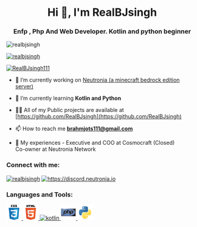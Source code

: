<h1 align="center">Hi 👋, I'm RealBJsingh</h1>
<h3 align="center">Enfp , Php And Web Developer. Kotlin and python beginner</h3>

<p align="left"> <img src="https://komarev.com/ghpvc/?username=RealBJsingh&label=Profile%20views&color=ff0000&style=flat" alt="realbjsingh" /> </p>

<p align="left"> <a href="https://github.com/ryo-ma/github-profile-trophy"><img src="https://github-profile-trophy.vercel.app/?username=RealBJsingh" alt="realbjsingh" /></a> </p>

<p align="left"> <a href="https://twitter.com/realbjsingh111" target="blank"><img src="https://img.shields.io/twitter/follow/realbjsingh111?logo=twitter&style=for-the-badge" alt="RealBJsingh111" /></a> </p>

- 🔭 I’m currently working on [Neutronia (a minecraft bedrock edition server)](https://github.com/Neutronia)

- 🌱 I’m currently learning **Kotlin and Python**

- 👨‍💻 All of my Public projects are available at [https://github.com/RealBJsingh](https://github.com/RealBJsingh)

- 📫 How to reach me **brahmjots111@gmail.com**

- 📄 My experiences - Executive and COO at Cosmocraft (Closed) <br> Co-owner at Neutronia Network

<h3 align="left">Connect with me:</h3>
<p align="left">
<a href="https://twitter.com/RealBJsingh" target="blank"><img align="center" src="https://raw.githubusercontent.com/rahuldkjain/github-profile-readme-generator/master/src/images/icons/Social/twitter.svg" alt="realbjsingh" height="30" width="40" /></a>
<a href="https://discord.neutronia.io" target="blank"><img align="center" src="https://raw.githubusercontent.com/rahuldkjain/github-profile-readme-generator/master/src/images/icons/Social/discord.svg" alt="https://discord.neutronia.io" height="30" width="40" /></a>
</p>

<h3 align="left">Languages and Tools:</h3>
<p align="left"> <a href="https://www.w3schools.com/css/" target="_blank" rel="noreferrer"> <img src="https://raw.githubusercontent.com/devicons/devicon/master/icons/css3/css3-original-wordmark.svg" alt="css3" width="40" height="40"/> </a> <a href="https://www.w3.org/html/" target="_blank" rel="noreferrer"> <img src="https://raw.githubusercontent.com/devicons/devicon/master/icons/html5/html5-original-wordmark.svg" alt="html5" width="40" height="40"/> </a> <a href="https://kotlinlang.org" target="_blank" rel="noreferrer"> <img src="https://www.vectorlogo.zone/logos/kotlinlang/kotlinlang-icon.svg" alt="kotlin" width="40" height="40"/> </a> <a href="https://www.php.net" target="_blank" rel="noreferrer"> <img src="https://raw.githubusercontent.com/devicons/devicon/master/icons/php/php-original.svg" alt="php" width="40" height="40"/> </a> <a href="https://www.python.org" target="_blank" rel="noreferrer"> <img src="https://raw.githubusercontent.com/devicons/devicon/master/icons/python/python-original.svg" alt="python" width="40" height="40"/> </a> </p>
